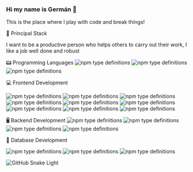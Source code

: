 ### Hi my name is Germán 👋

This is the place where I play with code and break things!

🚀 Principal Stack

I want to be a productive person who helps others to carry out their work, I like a job well done and robust


📟 Programming Languages
<img alt="npm type definitions" src="https://img.shields.io/static/v1?label=Angular&message=Angular&color=purple">
<img alt="npm type definitions" src="https://img.shields.io/npm/types/typescript">
<img alt="npm type definitions" src="https://img.shields.io/static/v1?label=Python&message=Python&color=purple">

💻 Frontend Development

<img alt="npm type definitions" src="https://img.shields.io/static/v1?label=HTML5&message=HTML5&color=green">
<img alt="npm type definitions" src="https://img.shields.io/static/v1?label=CSS3&message=CSS3&color=red">
<img alt="npm type definitions" src="https://img.shields.io/static/v1?label=SASS&message=SASS&color=blue">
<img alt="npm type definitions" src="https://img.shields.io/static/v1?label=RxJS&message=RxJS&color=gray">
<img alt="npm type definitions" src="https://img.shields.io/static/v1?label=NodeJS&message=NodeJS&color=black">
<img alt="npm type definitions" src="https://img.shields.io/static/v1?label=JQUERY&message=JQUERY&color=blue">
<img alt="npm type definitions" src="https://img.shields.io/npm/types/typescript">
<img alt="npm type definitions" src="https://img.shields.io/static/v1?label=Angular&message=Angular&color=purple">
<img alt="npm type definitions" src="https://img.shields.io/static/v1?label=Ionic&message=Ionic&color=yellow">


🖥️ Backend Development
<img alt="npm type definitions" src="https://img.shields.io/static/v1?label=Django&message=Django&color=white">
<img alt="npm type definitions" src="https://img.shields.io/static/v1?label=DjangoREST&message=DjangoREST&color=blue">
<img alt="npm type definitions" src="https://img.shields.io/static/v1?label=Python&message=Python&color=yellow">
<img alt="npm type definitions" src="https://img.shields.io/static/v1?label=Express.js&message=Express.js&color=red">

🔋 Database Development

<img alt="npm type definitions" src="https://img.shields.io/static/v1?label=Postgres&message=Postgres&color=blue">
<img alt="npm type definitions" src="https://img.shields.io/static/v1?label=MariaDB&message=MariaDB&color=white">
<img alt="npm type definitions" src="https://img.shields.io/static/v1?label=SQLite&message=SQLite&color=red">

![GitHub Snake Light](github-snake.svg#gh-light-mode-only)
